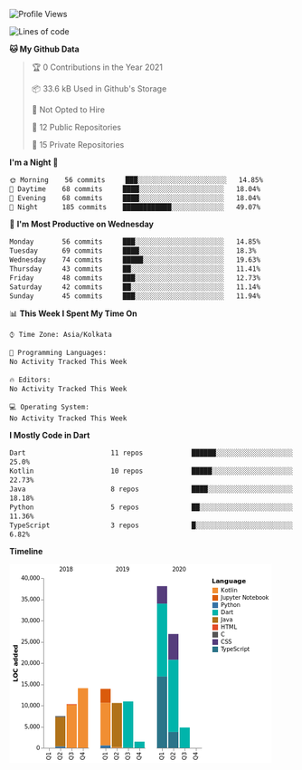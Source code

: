 <!--START_SECTION:waka-->
![Profile Views](http://img.shields.io/badge/Profile%20Views-0-blue)

![Lines of code](https://img.shields.io/badge/From%20Hello%20World%20I%27ve%20Written-138551%20lines%20of%20code-blue)

**🐱 My Github Data** 

> 🏆 0 Contributions in the Year 2021
 > 
> 📦 33.6 kB Used in Github's Storage 
 > 
> 🚫 Not Opted to Hire
 > 
> 📜 12 Public Repositories 
 > 
> 🔑 15 Private Repositories  
 > 
**I'm a Night 🦉** 

```text
🌞 Morning    56 commits     ███░░░░░░░░░░░░░░░░░░░░░░   14.85% 
🌆 Daytime    68 commits     ████░░░░░░░░░░░░░░░░░░░░░   18.04% 
🌃 Evening    68 commits     ████░░░░░░░░░░░░░░░░░░░░░   18.04% 
🌙 Night      185 commits    ████████████░░░░░░░░░░░░░   49.07%

```
📅 **I'm Most Productive on Wednesday** 

```text
Monday       56 commits     ███░░░░░░░░░░░░░░░░░░░░░░   14.85% 
Tuesday      69 commits     ████░░░░░░░░░░░░░░░░░░░░░   18.3% 
Wednesday    74 commits     █████░░░░░░░░░░░░░░░░░░░░   19.63% 
Thursday     43 commits     ██░░░░░░░░░░░░░░░░░░░░░░░   11.41% 
Friday       48 commits     ███░░░░░░░░░░░░░░░░░░░░░░   12.73% 
Saturday     42 commits     ██░░░░░░░░░░░░░░░░░░░░░░░   11.14% 
Sunday       45 commits     ███░░░░░░░░░░░░░░░░░░░░░░   11.94%

```


📊 **This Week I Spent My Time On** 

```text
⌚︎ Time Zone: Asia/Kolkata

💬 Programming Languages: 
No Activity Tracked This Week

🔥 Editors: 
No Activity Tracked This Week

💻 Operating System: 
No Activity Tracked This Week

```

**I Mostly Code in Dart** 

```text
Dart                     11 repos            ██████░░░░░░░░░░░░░░░░░░░   25.0% 
Kotlin                   10 repos            █████░░░░░░░░░░░░░░░░░░░░   22.73% 
Java                     8 repos             ████░░░░░░░░░░░░░░░░░░░░░   18.18% 
Python                   5 repos             ██░░░░░░░░░░░░░░░░░░░░░░░   11.36% 
TypeScript               3 repos             █░░░░░░░░░░░░░░░░░░░░░░░░   6.82%

```


**Timeline**

![Chart not found](https://raw.githubusercontent.com/prabhatdev/prabhatdev/master/charts/bar_graph.png) 


<!--END_SECTION:waka-->

